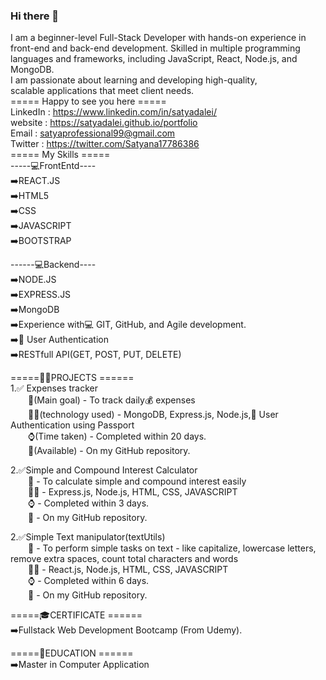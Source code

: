 ### Hi there 👋
I am a beginner-level Full-Stack Developer with hands-on experience in front-end and back-end development. Skilled in multiple programming languages and frameworks, including JavaScript, React, Node.js, and MongoDB.  
I am passionate about learning and developing high-quality,  
scalable applications that meet client needs.  
===== Happy to see you here =====  
LinkedIn   : https://www.linkedin.com/in/satyadalei/  
website    : https://satyadalei.github.io/portfolio  
Email      : satyaprofessional99@gmail.com  
Twitter    : https://twitter.com/Satyana17786386  
===== My Skills =====  
-----💻FrontEntd----  
➡️REACT.JS  
➡️HTML5  
➡️CSS  
➡️JAVASCRIPT  
➡️BOOTSTRAP  
  
------💻Backend----  
➡️NODE.JS  
➡️EXPRESS.JS  
➡️MongoDB  
➡️Experience with💻 GIT, GitHub, and Agile development.  
➡️🔐 User Authentication  
➡️RESTfull API(GET, POST, PUT, DELETE)  
  
=====🧑‍💻PROJECTS ======  
1.✅ Expenses tracker  
      &ensp;&ensp;&ensp;&ensp;🎯(Main goal) - To track daily💰 expenses  
      &ensp;&ensp;&ensp;&ensp;🧑‍💻(technology used) - MongoDB, Express.js, Node.js,🔐 User Authentication using Passport  
      &ensp;&ensp;&ensp;&ensp;⌚(Time taken) - Completed within 20 days.  
      &ensp;&ensp;&ensp;&ensp;🔗(Available) - On my GitHub repository.  

2.✅Simple and Compound Interest Calculator  
    &ensp;&ensp;&ensp;&ensp;🎯 - To calculate simple and compound interest easily  
    &ensp;&ensp;&ensp;&ensp;🧑‍💻 - Express.js, Node.js, HTML, CSS, JAVASCRIPT  
    &ensp;&ensp;&ensp;&ensp;⌚ - Completed within 3 days.  
    &ensp;&ensp;&ensp;&ensp;🔗 - On my GitHub repository.  

2.✅Simple Text manipulator(textUtils)  
    &ensp;&ensp;&ensp;&ensp;🎯 - To perform simple tasks on text - like capitalize, lowercase letters, remove extra spaces, count total characters and words  
    &ensp;&ensp;&ensp;&ensp;🧑‍💻 - React.js, Node.js, HTML, CSS, JAVASCRIPT  
    &ensp;&ensp;&ensp;&ensp;⌚ - Completed within 6 days.  
    &ensp;&ensp;&ensp;&ensp;🔗 - On my GitHub repository.  

=====🎓CERTIFICATE ======  
➡️Fullstack Web Development Bootcamp (From Udemy).  
  
=====📙EDUCATION ======  
➡️Master in Computer Application      

